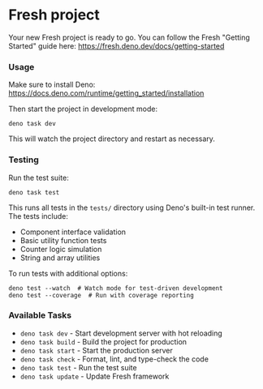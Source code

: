 # Fresh project

Your new Fresh project is ready to go. You can follow the Fresh "Getting
Started" guide here: https://fresh.deno.dev/docs/getting-started

### Usage

Make sure to install Deno:
https://docs.deno.com/runtime/getting_started/installation

Then start the project in development mode:

```
deno task dev
```

This will watch the project directory and restart as necessary.

### Testing

Run the test suite:

```
deno task test
```

This runs all tests in the `tests/` directory using Deno's built-in test runner.
The tests include:

- Component interface validation
- Basic utility function tests
- Counter logic simulation
- String and array utilities

To run tests with additional options:

```
deno test --watch  # Watch mode for test-driven development
deno test --coverage  # Run with coverage reporting
```

### Available Tasks

- `deno task dev` - Start development server with hot reloading
- `deno task build` - Build the project for production
- `deno task start` - Start the production server
- `deno task check` - Format, lint, and type-check the code
- `deno task test` - Run the test suite
- `deno task update` - Update Fresh framework
